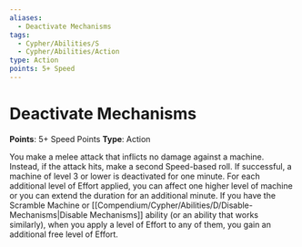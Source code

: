 ```yaml
---
aliases:
  - Deactivate Mechanisms
tags:
  - Cypher/Abilities/S
  - Cypher/Abilities/Action
type: Action
points: 5+ Speed
---
```


# Deactivate Mechanisms

**Points**: 5+ Speed Points
**Type**: Action

You make a melee attack that inflicts no damage against a machine. Instead, if the attack hits, make a second Speed-based roll. If successful, a machine of level 3 or lower is deactivated for one minute. For each additional level of Effort applied, you can affect one higher level of machine or you can extend the duration for an additional minute. If you have the Scramble Machine or [[Compendium/Cypher/Abilities/D/Disable-Mechanisms|Disable Mechanisms]] ability (or an ability that works similarly), when you apply a level of Effort to any of them, you gain an additional free level of Effort.
